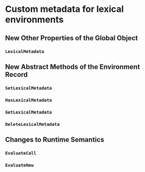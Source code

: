 # Custom metadata for lexical environments

## New Other Properties of the Global Object

### `LexicalMetadata`

## New Abstract Methods of the Environment Record

### `SetLexicalMetadata`

### `HasLexicalMetadata`

### `GetLexicalMetadata`

### `DeleteLexicalMetadata`

## Changes to Runtime Semantics

### `EvaluateCall`

### `EvaluateNew`
